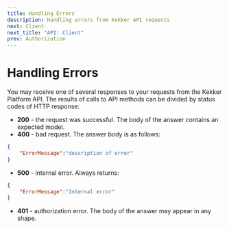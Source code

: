 ```yaml
---
title: Handling Errors
description: Handling errors from Kekker API requests
next: Client
next_title: "API: Client"
prev: Authorization
---
```


# Handling Errors

You may receive one of several responses to your requests from the Kekker Platform API. 
The results of calls to API methods can be divided by status codes of HTTP response:

* **200** - the request was successful. The body of the answer contains an expected model.
* **400** - bad request. The answer body is as follows:

```json
{
    "ErrorMessage":"description of error"
}
```

* **500** - internal error. Always returns:

```json
{
    "ErrorMessage":"Internal error"
}
```

* **401** - authorization error. The body of the answer may appear in any shape.

